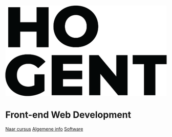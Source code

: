 ![logo](images/HOGENT_Logo.png ':size=33%')

# Front-end Web Development

[Naar cursus](1-react_basics/index.md)
[Algemene info](0-intro/situering)
[Software](0-intro/software.md)
